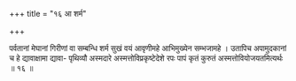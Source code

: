 +++
title = "१६ आ शर्म"

+++

पर्वतानां मेघानां गिरीणां वा सम्बन्धि शर्म सुखं वयं आवृणीमहे आभिमुख्येन सम्भजामहे । उतापिच अपामुदकानां च हे द्यावाक्षामा द्यावा- पृथिव्यौ अस्मदारे अस्मत्तोविप्रकृष्टेदेशे रपः पापं कृतं कुरुतं अस्मत्तोवियोजयतमित्यर्थः ॥ १६ ॥